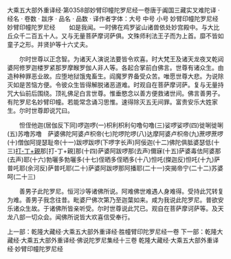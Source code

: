 大乘五大部外重译经·第0358部妙臂印幢陀罗尼经一卷唐于阗国三藏实叉难陀译
· 经名 · 卷数 · 跋序
· 品名 · 品数 · 译作者字体：大号 中号 小号
妙臂印幢陀罗尼经
妙臂印幢陀罗尼经
　　如是我闻。一时佛在鸡罗娑山诸兽依处妙宫殿中。与大比丘众千二百五十人。又与无量菩萨摩诃萨俱。文殊师利法王子而为上首。靡不皆如童子之形。并贤护等十六丈夫。

　　尔时世尊以正念智。为诸天人演说法要皆令欢喜。时大梵王及诸天龙夜叉乾闼婆阿修罗迦楼罗紧那罗摩睺罗伽人非人等。各起合掌前白佛言。世尊有诸众生。由造种种罪恶业故。应堕地狱饿鬼畜生。阎魔罗界备受众苦。唯愿世尊大悲。为说除灭如是苦恼方便。令彼众生皆得解脱诸恶道难。时观自在菩萨摩诃萨。复与无量持咒大仙前后围绕。顶礼佛足白言世尊。惟垂愍念以善方便救诸世间。佛言善男子。有陀罗尼名妙臂印幢。若能常念诵习思惟。速得除灭五无间罪。富贵安乐大姓家生。尔时世尊即说咒曰。

　　怛侄他迦(居伽反下同)啰迦啰(一)枳利枳利句噜句噜(三)娑啰娑啰(四)徙唎徙唎(五)苏噜苏噜　萨婆佛陀阿婆卢枳帝(七)陀啰陀啰(八)达摩阿婆卢枳帝(九)蔗啰蔗啰(十)僧伽阿提瑟耻帝(十一)跋啰跋啰(下啰字长声)阿佞迦(十二)佛陀俱胝婆瑟低(十三)[打-丁+親](初觐反)那[打-丁+親]那(十四)萨婆阿跋啰那(去声)儞寐(十五)萨婆毒佉阿婆那(去声)耶(十六)勃囇多勃囇多(十七)侄晒多侄晒多(十八)怛吒(搩迦反)怛吒(十九)萨普吒耶(余河反)萨普吒耶(二十)萨婆阿跋啰那阿播耶(二十一)突揭帝宁(二十二)苏婆呵(二十三)

　　善男子此陀罗尼。恒河沙等诸佛所说。阿难佛世难遇人身难得。受持此咒转复为难。善男子我念往昔。毗婆尸佛次第乃至迦葉如来。咸为我说此陀罗尼。普欲安乐诸众生故。于诸佛所皆亲听受。尔时世尊说此咒已。观自在菩萨摩诃萨等。及天龙八部一切众会。闻佛所说皆大欢喜信受奉行。

上一部：乾隆大藏经·大乘五大部外重译经·胜幢臂印陀罗尼经一卷
下一部：乾隆大藏经·大乘五大部外重译经·佛说陀罗尼集经十三卷
乾隆大藏经·大乘五大部外重译经·妙臂印幢陀罗尼经